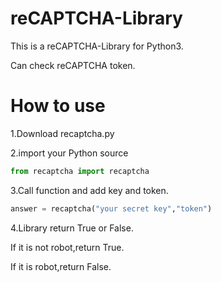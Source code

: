 # reCAPTCHA-Library

This is a reCAPTCHA-Library for Python3.

Can check reCAPTCHA token.

# How to use

1.Download recaptcha.py

2.import your Python source

```Python
from recaptcha import recaptcha
```
3.Call function and add key and token.
```Python
answer = recaptcha("your secret key","token")
```
4.Library return True or False.

If it is not robot,return True.

If it is robot,return False.
